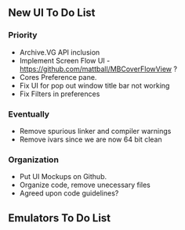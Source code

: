 ## New UI To Do List

### Priority
* Archive.VG API inclusion
* Implement Screen Flow UI - https://github.com/mattball/MBCoverFlowView ? 
* Cores Preference pane.
* Fix UI for pop out window title bar not working
* Fix Filters in preferences

### Eventually
* Remove spurious linker and compiler warnings
* Remove ivars since we are now 64 bit clean

### Organization
* Put UI Mockups on Github.
* Organize code, remove unecessary files
* Agreed upon code guidelines?

## Emulators To Do List